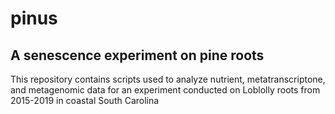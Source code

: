 # pinus
## A senescence experiment on pine roots 
This repository contains scripts used to analyze nutrient, metatranscriptone, and metagenomic data for an experiment conducted on Loblolly roots from 2015-2019 in coastal South Carolina
